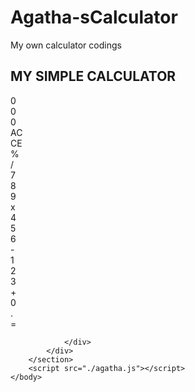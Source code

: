 # Agatha-sCalculator
My own calculator codings

<!DOCTYPE html>
<html>
    <head>
        <meta charset= "UTF-8">
        <meta name="viewport" content="width=device-width, initial-scale=1.0">
        <title>My Simple Calculator</title>
        <link rel="stylesheet" href="stylesheet.css">
    </head>
    <body>
        <section>
            <div class="Calculator">
                <h1>MY SIMPLE CALCULATOR</h1>
                <div class="result">
                    <div class="result-1">0</div>
                    <div class="result-2">0</div>
                    <div class="temp-result">0</div>
                </div>
                <div class="buttons">
                    <div class="button all-clear">AC</div>
                    <div class="button last-entity-clear">CE</div>
                    <div class="button operation">%</div>
                    <div class="button operation">/</div>
                    <div class="button number">7</div>
                    <div class="button number">8</div>
                    <div class="button number">9</div>
                    <div class="button operation">x</div>
                    <div class="button number">4</div>
                    <div class="button number">5</div>
                    <div class="button number">6</div>
                    <div class="button operation">-</div>
                    <div class="button number">1</div>
                    <div class="button number">2</div>
                    <div class="button number">3</div>
                    <div class="button operation">+</div>
                    <div class="button number btn-0">0</div>
                    <div class="button number dot">.</div>
                    <div class="button equal">=</div>

                </div>
            </div>
        </section>
        <script src="./agatha.js"></script>
    </body>
</html>
